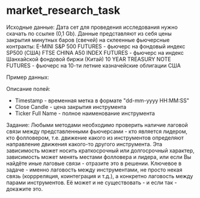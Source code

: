 # market_research_task

Исходные данные:
Дата сет для проведения исследования нужно скачать по ссылке (0,1 Gb).
Данные представляют из себя цены закрытия минутных баров (свечей) на склеенные фьючерсные контракты:
E-MINI S&P 500 FUTURES - фьючерс на фондовый индекс SP500 (США)
FTSE CHINA A50 INDEX FUTURES - фьючерс на индекс Шанхайской фондовой биржи (Китай)
10 YEAR TREASURY NOTE FUTURES - фьючерс на 10-ти летние казначейские облигации США

Пример данных:

Описание полей:
+ Timestamp - временная метка в формате "dd-mm-yyyy HH:MM:SS"
+ Close Candle - цена закрытия инструмента
+ Ticker Full Name - полное наименование инструмента


Задание:
Любыми методами необходимо проверить наличие лаговой связи между представленными фьючерсами - кто является лидером, кто фолловером, т.е. движение какого из инструментов определяют направление движения какого-то другого инструмента. 
Эта зависимость может носить краткосрочный или долгосрочный характер, зависимость может менять местами фолловера и лидера, или если Вы найдёте иные лаговые связи - отразите это в решении.
Ключевое в задаче - именно лаговость между инструментами, не просто некая связь (коррреляция, коинтеграция и т.д.), а конкретно лаговость между парами инструментов. Её может и не существовать - и если так - докажите это.

